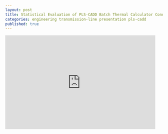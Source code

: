 ```yaml
---
layout: post
title: Statistical Evaluation of PLS-CADD Batch Thermal Calculator Conductor Temperature Results
categories: engineering transmission-line presentation pls-cadd
published: true
---
```


<iframe src="https://docs.google.com/presentation/d/e/2PACX-1vTAeGp9qv65qQkVCTFGFuNXE8-DwK7SgVtjMa_ye3L01-AhROwTFFWthFNHATqzJ44mbSj9iGJDaniH/embed?start=false&loop=false&delayms=3000" frameborder="0" width="480" height="299" allowfullscreen="true" mozallowfullscreen="true" webkitallowfullscreen="true"></iframe>
